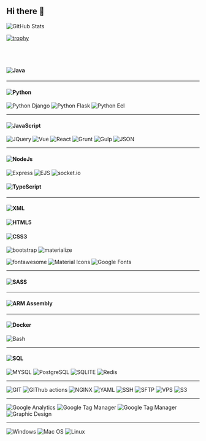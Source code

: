 ## Hi there 👋

![GitHub Stats](https://github-readme-stats.vercel.app/api?username=nh916&theme=monokai)

[![trophy](https://github-profile-trophy.vercel.app/?username=nh916&theme=monokai)](https://github.com/ryo-ma/github-profile-trophy)

<!-- [![Top Langs](https://github-readme-stats.vercel.app/api/top-langs/?username=nh916&langs_count=8&theme=onedark)](https://github.com/nh916/github-readme-stats) -->

<br> <br>

<!--
<h2>
  <a href="https://www.linkedin.com/in/navid-hariri/">
  <img src="https://img.shields.io/badge/Social%20Media-linkedin-blue?style=for-the-badge&logo=linkedin" alt="LinkedIn">
  </a>
</h2>
-->

#### ![Java](https://img.shields.io/badge/Language-Java-red?style=for-the-badge&logo=java)

---

#### ![Python](https://img.shields.io/badge/Language-Python-blue?style=for-the-badge&logo=python)

![Python Django](https://img.shields.io/badge/Framework-Django-brightgreen?style=flat-square&logo=django)
![Python Flask](https://img.shields.io/badge/Framework-Flask-brightgreen?style=flat-square&logo=flask)
![Python Eel](https://img.shields.io/badge/Framework-Eel-blueviolet?style=flat-square&logo=python)

---

#### ![JavaScript](https://img.shields.io/badge/Language-JavaScript-yellow?style=for-the-badge&logo=javascript)

![JQuery](https://img.shields.io/badge/Framework-JQuery-blue?style=flat-square&logo=jquery)
![Vue](https://img.shields.io/badge/Framework-Vue-brightgreen?style=flat-square&logo=vue.js)
![React](https://img.shields.io/badge/Framework-React-blue?style=flat-square&logo=react)
![Grunt](https://img.shields.io/badge/Task%20Runner-Grunt-red?style=flat-square&logo=grunt)
![Gulp](https://img.shields.io/badge/Task%20Runner-Gulp-red?style=flat-square&logo=gulp)
![JSON](https://img.shields.io/badge/Technology-JSON-yellow?style=flat-square&logo=json)

---

#### ![NodeJs](https://img.shields.io/badge/Technology-NodeJs-brightgreen?style=for-the-badge&logo=node.js)

![Express](https://img.shields.io/badge/Framework-Express-brightgreen?style=flat-square&logo=express)
![EJS](https://img.shields.io/badge/Template%20Engine-EJS-red?style=flat-square&logo=ejs)
![socket.io](https://img.shields.io/badge/Framework-socket.io-blue?style=flat-square&logo=socket.io)

#### ![TypeScript](https://img.shields.io/badge/Language-TypeScript-blue?style=for-the-badge&logo=typescript)

---

#### ![XML](https://img.shields.io/badge/Language-XML-red?style=for-the-badge)

#### ![HTML5](https://img.shields.io/badge/Language-HTML5-red?style=for-the-badge&logo=html5)

#### ![CSS3](https://img.shields.io/badge/Language-CSS3-blue?style=for-the-badge&logo=css3)

![bootstrap](https://img.shields.io/badge/framework-bootstrap-blue?style=flat-square&logo=bootstrap)
![materialize](https://img.shields.io/badge/framework-materialize-red?style=flat-square)

![fontawesome](https://img.shields.io/badge/icons-fontawesome-blueviolet?style=flat-square&logo=fontawesome)
![Material Icons](https://img.shields.io/badge/icons-Material%20Icons-blueviolet?style=flat-square&logo=materialdesignicons)
![Google Fonts](https://img.shields.io/badge/fonts-Google%20Fonts-blueviolet?style=flat-square&logo=googlefonts)

---

#### ![SASS](https://img.shields.io/badge/Technology-Sass-red?style=for-the-badge&logo=sass)

---

#### ![ARM Assembly](https://img.shields.io/badge/Language-ARM%20Assembly-red?style=for-the-badge&logo=arm)

---

#### ![Docker](https://img.shields.io/badge/Technology-Docker-blue?style=for-the-badge&logo=docker)

![Bash](https://img.shields.io/badge/Language-Bash-black?style=flat-square&logo=GNUbash)

---

#### ![SQL](https://img.shields.io/badge/Language-SQL-blue?style=for-the-badge)

![MYSQL](https://img.shields.io/badge/Databas-MySQL-orange?style=flat-square&logo=mysql)
![PostgreSQL](https://img.shields.io/badge/Databas-PostgreSQL-blue?style=flat-square&logo=postgresql)
![SQLITE](https://img.shields.io/badge/Databas-SQLITE-blue?style=flat-square&logo=sqlite)
![Redis](https://img.shields.io/badge/Databas-Redis-red?style=flat-square&logo=redis)

---

![GIT](https://img.shields.io/badge/Technology-GIT-orange?style=flat-square&logo=git)
![GIThub actions](https://img.shields.io/badge/Technology-GitHub%20Actions-black?style=flat-square&logo=github)
![NGINX](https://img.shields.io/badge/Webserver-NGINX-green?style=flat-square&logo=nginx)
![YAML](https://img.shields.io/badge/Language-YAML-red?style=flat-square)
![SSH](https://img.shields.io/badge/Technology-SSH-blue?style=flat-square)
![SFTP](https://img.shields.io/badge/Technology-SFTP-blue?style=flat-square)
![VPS](https://img.shields.io/badge/Technology-VPS-blue?style=flat-square)
![S3](https://img.shields.io/badge/Technology-S3-red?style=flat-square&logo=amazons3)

---

![Google Analytics](https://img.shields.io/badge/Technology-Google%20Analytics-blue?style=flat-square&logo=googleanalytics)
![Google Tag Manager](https://img.shields.io/badge/Technology-Google%20Tag%20manager-blue?style=flat-square&logo=googletagmanager)
![Google Tag Manager](https://img.shields.io/badge/Technology-Google%20Tag%20manager-blue?style=flat-square&logo=googletagmanager)
![Graphic Design](https://img.shields.io/badge/Skill-Graphic%20Design-blue?style=flat-square)

---

![Windows](https://img.shields.io/badge/Operating%20System-Windows-blue?style=flat-square&logo=windows)
![Mac OS](https://img.shields.io/badge/Operating%20System-Mac%20OS-black?style=flat-square&logo=apple)
![Linux](https://img.shields.io/badge/Operating%20System-Linux-orange?style=flat-square&logo=Linux)

<!--
**nh916/nh916** is a ✨ _special_ ✨ repository because its `README.md` (this file) appears on your GitHub profile.

Here are some ideas to get you started:

- 🔭 I’m currently working on ...
- 🌱 I’m currently learning ...
- 👯 I’m looking to collaborate on ...
- 🤔 I’m looking for help with ...
- 💬 Ask me about ...
- 📫 How to reach me: ...
- 😄 Pronouns: ...
- ⚡ Fun fact: ...
-->
